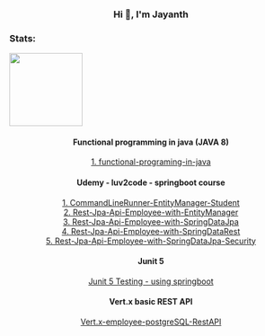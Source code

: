 <h3 align="center">Hi 👋, I'm Jayanth</h3>

<h3 align="left">Stats:</h3>
<div>
<!--   <a href="https://github.com/jayanth336"> -->
<!--   <img height="180em" src="https://github-readme-stats.vercel.app/api?username=jayanth336&show_icons=true&theme=dark&include_all_commits=true&count_private=true"/> -->
  <img height="130em" src="https://github-readme-stats.vercel.app/api/top-langs/?username=jayanth336&layout=compact&langs_count=7&theme=dark"/>
 </div>

 <div align ="center">
   <h4>Functional programming in java (JAVA 8)</h4>
   <a href = "https://github.com/jayanth336/functional-programing-in-java">1. functional-programing-in-java</a>

   <h4>Udemy - luv2code - springboot course</h4>
   <a href = "https://github.com/jayanth336/crud-with-entitymanager-student">1. CommandLineRunner-EntityManager-Student</a> <br>
   <a href = "https://github.com/jayanth336/rest-crud-jpa-api-employee">2. Rest-Jpa-Api-Employee-with-EntityManager</a> <br>
   <a href = "https://github.com/jayanth336/rest-crud-jpa-api-employee_with_SpringDataJpa">3. Rest-Jpa-Api-Employee-with-SpringDataJpa</a> <br>
   <a href = "https://github.com/jayanth336/rest-crud-jpa-api-employee_with_SpringDataRest">4. Rest-Jpa-Api-Employee-with-SpringDataRest</a> <br>
   <a href= "https://github.com/jayanth336/Rest-Jpa-Api-Employee-with-SpringDataJpa-Security">5. Rest-Jpa-Api-Employee-with-SpringDataJpa-Security</a> <br>

   <h4>Junit 5</h4>
   <a href = "https://github.com/jayanth336/junit5-testing">Junit 5 Testing - using springboot</a>

   <h4>Vert.x basic REST API</h4>
   <a href = "https://github.com/jayanth336/vertx-employee-postgresql">Vert.x-employee-postgreSQL-RestAPI</a>
 </div>

